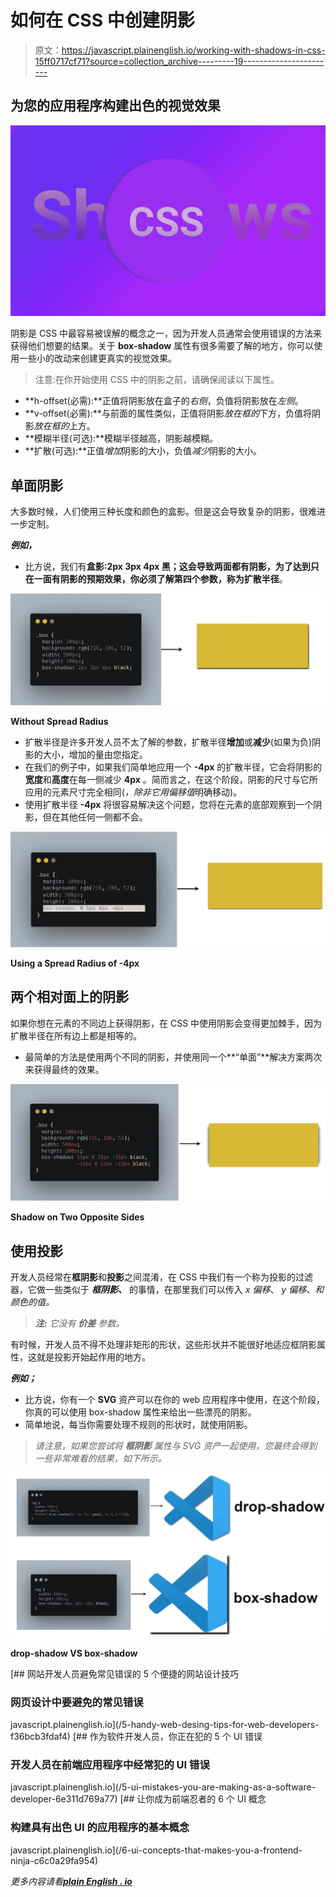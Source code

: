 # 如何在 CSS 中创建阴影

> 原文：<https://javascript.plainenglish.io/working-with-shadows-in-css-15ff0717cf71?source=collection_archive---------19----------------------->

## 为您的应用程序构建出色的视觉效果

![](img/920957c7afebca85d0f7276725e138b9.png)

阴影是 CSS 中最容易被误解的概念之一，因为开发人员通常会使用错误的方法来获得他们想要的结果。关于 **box-shadow** 属性有很多需要了解的地方，你可以使用一些小的改动来创建更真实的视觉效果。

> 注意:在你开始使用 CSS 中的阴影之前，请确保阅读以下属性。

*   **h-offset(必需):**正值将阴影放在盒子的*右侧*，负值将阴影放在*左侧*。
*   **v-offset(必需):**与前面的属性类似，正值将阴影*放在框的*下方，负值将阴影*放在框的*上方。
*   **模糊半径(可选):**模糊半径越高，阴影越模糊。
*   **扩散(可选):**正值*增加*阴影的大小，负值*减少*阴影的大小。

## 单面阴影

大多数时候，人们使用三种长度和颜色的盒影。但是这会导致复杂的阴影，很难进一步定制。

***例如，***

*   比方说，我们有**盒影:2px 3px 4px 黑；**这会导致两面都有阴影，为了达到只在一面有阴影的预期效果，你必须了解第四个参数，称为**扩散半径**。

![](img/3665ba271897758eae957a46e8f2d370.png)

**Without Spread Radius**

*   扩散半径是许多开发人员不太了解的参数，扩散半径**增加**或**减少**(如果为负)阴影的大小，增加的量由您指定。
*   在我们的例子中，如果我们简单地应用一个 **-4px** 的扩散半径，它会将阴影的**宽度**和**高度**在每一侧减少 **4px** 。简而言之，在这个阶段，阴影的尺寸与它所应用的元素尺寸完全相同(*，除非它用偏移值*明确移动)。
*   使用扩散半径 **-4px** 将很容易解决这个问题，您将在元素的底部观察到一个阴影，但在其他任何一侧都不会。

![](img/06f253848a836efecd8bc0ffab6a16dc.png)

**Using a Spread Radius of -4px**

## 两个相对面上的阴影

如果你想在元素的不同边上获得阴影，在 CSS 中使用阴影会变得更加棘手，因为扩散半径在所有边上都是相等的。

*   最简单的方法是使用两个不同的阴影，并使用同一个**“单面”**解决方案两次来获得最终的效果。

![](img/40353f529f930e90aa4fb39d9f989eed.png)

**Shadow on Two Opposite Sides**

## 使用投影

开发人员经常在**框阴影**和**投影**之间混淆，在 CSS 中我们有一个称为投影的过滤器，它做一些类似于 ***框阴影、*** 的事情，在那里我们可以传入 *x 偏移*、 *y 偏移、*和*颜色的值。*

> ***注:*** *它没有* ***价差*** *参数。*

有时候，开发人员不得不处理非矩形的形状，这些形状并不能很好地适应框阴影属性，这就是投影开始起作用的地方。

***例如；***

*   比方说，你有一个 **SVG** 资产可以在你的 web 应用程序中使用，在这个阶段，你真的可以使用 box-shadow 属性来给出一些漂亮的阴影。
*   简单地说，每当你需要处理不规则的形状时，就使用阴影。

> *请注意，如果您尝试将* ***框阴影*** *属性与 SVG 资产一起使用，您最终会得到一些非常难看的结果，如下所示。*

![](img/fde032204861386aed2be23b124e166c.png)

**drop-shadow VS box-shadow**

[](/5-handy-web-desing-tips-for-web-developers-f36bcb3fdaf4) [## 网站开发人员避免常见错误的 5 个便捷的网站设计技巧

### 网页设计中要避免的常见错误

javascript.plainenglish.io](/5-handy-web-desing-tips-for-web-developers-f36bcb3fdaf4) [](/5-ui-mistakes-you-are-making-as-a-software-developer-6e311d769a77) [## 作为软件开发人员，你正在犯的 5 个 UI 错误

### 开发人员在前端应用程序中经常犯的 UI 错误

javascript.plainenglish.io](/5-ui-mistakes-you-are-making-as-a-software-developer-6e311d769a77) [](/6-ui-concepts-that-makes-you-a-frontend-ninja-c6c0a29fa954) [## 让你成为前端忍者的 6 个 UI 概念

### 构建具有出色 UI 的应用程序的基本概念

javascript.plainenglish.io](/6-ui-concepts-that-makes-you-a-frontend-ninja-c6c0a29fa954) 

*更多内容请看*[***plain English . io***](http://plainenglish.io)